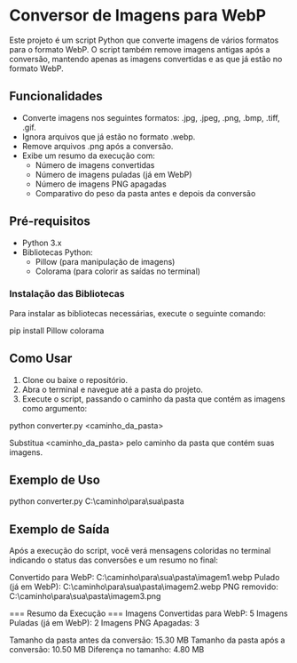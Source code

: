 # Conversor de Imagens para WebP

Este projeto é um script Python que converte imagens de vários formatos para o formato WebP. O script também remove imagens antigas após a conversão, mantendo apenas as imagens convertidas e as que já estão no formato WebP.

## Funcionalidades

- Converte imagens nos seguintes formatos: .jpg, .jpeg, .png, .bmp, .tiff, .gif.
- Ignora arquivos que já estão no formato .webp.
- Remove arquivos .png após a conversão.
- Exibe um resumo da execução com:
  - Número de imagens convertidas
  - Número de imagens puladas (já em WebP)
  - Número de imagens PNG apagadas
  - Comparativo do peso da pasta antes e depois da conversão

## Pré-requisitos

- Python 3.x
- Bibliotecas Python:
  - Pillow (para manipulação de imagens)
  - Colorama (para colorir as saídas no terminal)

### Instalação das Bibliotecas

Para instalar as bibliotecas necessárias, execute o seguinte comando:

pip install Pillow colorama

## Como Usar

1. Clone ou baixe o repositório.
2. Abra o terminal e navegue até a pasta do projeto.
3. Execute o script, passando o caminho da pasta que contém as imagens como argumento:

python converter.py <caminho_da_pasta>

Substitua <caminho_da_pasta> pelo caminho da pasta que contém suas imagens.

## Exemplo de Uso

python converter.py C:\caminho\para\sua\pasta

## Exemplo de Saída

Após a execução do script, você verá mensagens coloridas no terminal indicando o status das conversões e um resumo no final:

Convertido para WebP: C:\caminho\para\sua\pasta\imagem1.webp
Pulado (já em WebP): C:\caminho\para\sua\pasta\imagem2.webp
PNG removido: C:\caminho\para\sua\pasta\imagem3.png

=== Resumo da Execução ===
Imagens Convertidas para WebP: 5
Imagens Puladas (já em WebP): 2
Imagens PNG Apagadas: 3

Tamanho da pasta antes da conversão: 15.30 MB
Tamanho da pasta após a conversão: 10.50 MB
Diferença no tamanho: 4.80 MB
